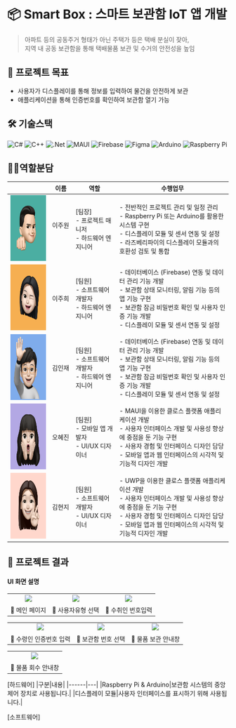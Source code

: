 # 📦 Smart Box : 스마트 보관함 IoT 앱 개발
> 아파트 등의 공동주거 형태가 아닌 주택가 등은 택배 분실이 잦아, <br>
> 지역 내 공동 보관함을 통해 택배물품 보관 및 수거의 안전성을 높임 <br>

## 🧾 프로젝트 목표
- 사용자가 디스플레이를 통해 정보를 입력하여 물건을 안전하게 보관
- 애플리케이션을 통해 인증번호를 확인하여 보관함 열기 가능

## 🛠️ 기술스택
![C#](https://img.shields.io/badge/C%23-%23239120.svg?style=flat-square&logo=Csharp&logoColor=white)
![C++](https://img.shields.io/badge/C++-%2300599C.svg?style=flat-square&logo=C%2B%2B&logoColor=white)
![.Net](https://img.shields.io/badge/.NET-5C2D91?style=flat-square&logo=.net&logoColor=white)
![MAUI](https://img.shields.io/badge/MAUI-00008B?style=flat-square&logo=MAUI&logoColor=white)
![Firebase](https://img.shields.io/badge/Firebase-a08021?style=flat-square&logo=firebase&logoColor=ffcd34)
![Figma](https://img.shields.io/badge/figma-%23F24E1E.svg?style=flat-square&logo=figma&logoColor=white)
![Arduino](https://img.shields.io/badge/-Arduino-00979D?style=flat-square&logo=Arduino&logoColor=white)
![Raspberry Pi](https://img.shields.io/badge/-RaspberryPi-C51A4A?style=flat-square&logo=Raspberry-Pi)

## 🧑‍💻역할분담

||이름|역할|수행업무|
|---|-----|---|----|
|<img src="https://github.com/EtoI3/PKNU-IoT-5-/blob/main/imgs/jw.png" height="150" width="140">|이주원  &nbsp;&nbsp;&nbsp;&nbsp;|[팀장] <br> - 프로젝트 매니저 <br> - 하드웨어 엔지니어|- 전반적인 프로젝트 관리 및 일정 관리 <br> - Raspberry Pi 또는 Arduino를 활용한 시스템 구현 <br> - 디스플레이 모듈 및 센서 연동 및 설정 <br> - 라즈베리파이의 디스플레이 모듈과의 호환성 검토 및 통합|
|<img src="https://github.com/EtoI3/PKNU-IoT-5-/blob/main/imgs/jh.png" height="150" width="140">|이주희|[팀원] <br> - 소프트웨어 개발자 <br> - 하드웨어 엔지니어|- 데이터베이스 (Firebase) 연동 및 데이터 관리 기능 개발 <br> -  보관함 상태 모니터링, 알림 기능 등의 앱 기능 구현 <br> - 보관함 잠금 비밀번호 확인 및 사용자 인증 기능 개발 <br> - 디스플레이 모듈 및 센서 연동 및 설정|
|<img src="https://github.com/EtoI3/PKNU-IoT-5-/blob/main/imgs/ij.png" height="150" width="140">|김인재|[팀원] <br> - 소프트웨어 개발자 <br> - 하드웨어 엔지니어|- 데이터베이스 (Firebase) 연동 및 데이터 관리 기능 개발 <br> -  보관함 상태 모니터링, 알림 기능 등의 앱 기능 구현 <br> - 보관함 잠금 비밀번호 확인 및 사용자 인증 기능 개발 <br> - 디스플레이 모듈 및 센서 연동 및 설정|
|<img src="https://github.com/EtoI3/PKNU-IoT-5-/blob/main/imgs/oj.png" height="150" width="140">|오혜진|[팀원] <br> - 모바일 앱 개발자 <br> - UI/UX 디자이너|- MAUI을 이용한 클로스 플랫폼 애플리케이션 개발 <br> - 사용자 인터페이스 개발 및 사용성 향상에 중점을 둔 기능 구현 <br> - 사용자 경험 및 인터페이스 디자인 담당 <br> - 모바일 앱과 웹 인터페이스의 시각적 및 기능적 디자인 개발 |
|<img src="https://github.com/EtoI3/PKNU-IoT-5-/blob/main/imgs/hj.png" height="150" width="140">|김현지|[팀원] <br> - 소프트웨어 개발자 <br> - UI/UX 디자이너|- UWP을 이용한 클로스 플랫폼 애플리케이션 개발 <br> - 사용자 인터페이스 개발 및 사용성 향상에 중점을 둔 기능 구현 <br> - 사용자 경험 및 인터페이스 디자인 담당 <br> - 모바일 앱과 웹 인터페이스의 시각적 및 기능적 디자인 개발|

## 📌 프로젝트 결과
#### UI 화면 설명
<table>
    <tr width=600px>
        <td align="center" ><img Height="200px" src="https://github.com/user-attachments/assets/604cb9e2-c67b-443d-8a71-4a6d6b42012e"/></td>
        <td align="center" ><img Height="200px" src="https://github.com/user-attachments/assets/09e9511d-c50b-41f5-a8ef-e946946e1b16"/></td>
        <td align="center" ><img Height="200px" src="https://github.com/user-attachments/assets/05959cc4-a175-4138-8b21-876e9fc9df05"/></td>
    <tr/>
    <tr>
       <td align="center">🔼 메인 페이지</td>
       <td align="center">🔼 사용자유형 선택</td>
       <td align="center">🔼 수취인 번호입력</td>
    </tr>
</table>
<table>
    <tr width="600px">
        <td align="center" ><img Height="200px" src="https://github.com/user-attachments/assets/e2e2dad6-574d-4c0b-bd34-6114040256cc"/></td>
        <td align="center" ><img Height="200px" src="https://github.com/user-attachments/assets/b6e7ed34-c2ac-4fb4-b7dc-0e6c9f81feb8"/> </td>
        <td align="center" ><img Height="200px" src="https://github.com/user-attachments/assets/712eed93-1f00-4aa2-9a43-8d69bf8dd9cc"/> </td>
    <tr/>
    <tr>
       <td align="center">🔼 수령인 인증번호 입력</td>
       <td align="center">🔼 보관함 번호 선택</td>
       <td align="center">🔼 물품 보관 안내창</td>
    </tr>
</table>
<table>
    <tr width="600px">
        <td align="center" ><img Height="200px" src="https://github.com/user-attachments/assets/0b51a6ea-9765-43b0-a407-d1f4cdae569f"/> </td>
    <tr/>
    <tr>
       <td align="center">🔼 물품 회수 안내창</td>
    </tr>
</table>




[하드웨어]
|구분|내용|
|------|---|
|Raspberry Pi & Arduino|보관함 시스템의 중앙 제어 장치로 사용됩니다.|
|디스플레이 모듈|사용자 인터페이스를 표시하기 위해 사용됩니다.|

[소프트웨어]




